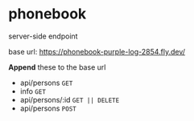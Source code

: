 # phonebook

server-side endpoint

base url: https://phonebook-purple-log-2854.fly.dev/

**Append** these to the base url

- api/persons `GET`
- info `GET`
- api/persons/:id `GET || DELETE`
- api/persons `POST`